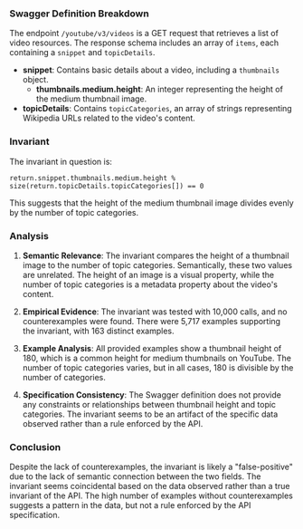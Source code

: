 ### Swagger Definition Breakdown

The endpoint `/youtube/v3/videos` is a GET request that retrieves a list of video resources. The response schema includes an array of `items`, each containing a `snippet` and `topicDetails`.

- **snippet**: Contains basic details about a video, including a `thumbnails` object.
  - **thumbnails.medium.height**: An integer representing the height of the medium thumbnail image.
- **topicDetails**: Contains `topicCategories`, an array of strings representing Wikipedia URLs related to the video's content.

### Invariant

The invariant in question is:

`return.snippet.thumbnails.medium.height % size(return.topicDetails.topicCategories[]) == 0`

This suggests that the height of the medium thumbnail image divides evenly by the number of topic categories.

### Analysis

1. **Semantic Relevance**: The invariant compares the height of a thumbnail image to the number of topic categories. Semantically, these two values are unrelated. The height of an image is a visual property, while the number of topic categories is a metadata property about the video's content.

2. **Empirical Evidence**: The invariant was tested with 10,000 calls, and no counterexamples were found. There were 5,717 examples supporting the invariant, with 163 distinct examples.

3. **Example Analysis**: All provided examples show a thumbnail height of 180, which is a common height for medium thumbnails on YouTube. The number of topic categories varies, but in all cases, 180 is divisible by the number of categories.

4. **Specification Consistency**: The Swagger definition does not provide any constraints or relationships between thumbnail height and topic categories. The invariant seems to be an artifact of the specific data observed rather than a rule enforced by the API.

### Conclusion

Despite the lack of counterexamples, the invariant is likely a "false-positive" due to the lack of semantic connection between the two fields. The invariant seems coincidental based on the data observed rather than a true invariant of the API. The high number of examples without counterexamples suggests a pattern in the data, but not a rule enforced by the API specification.
